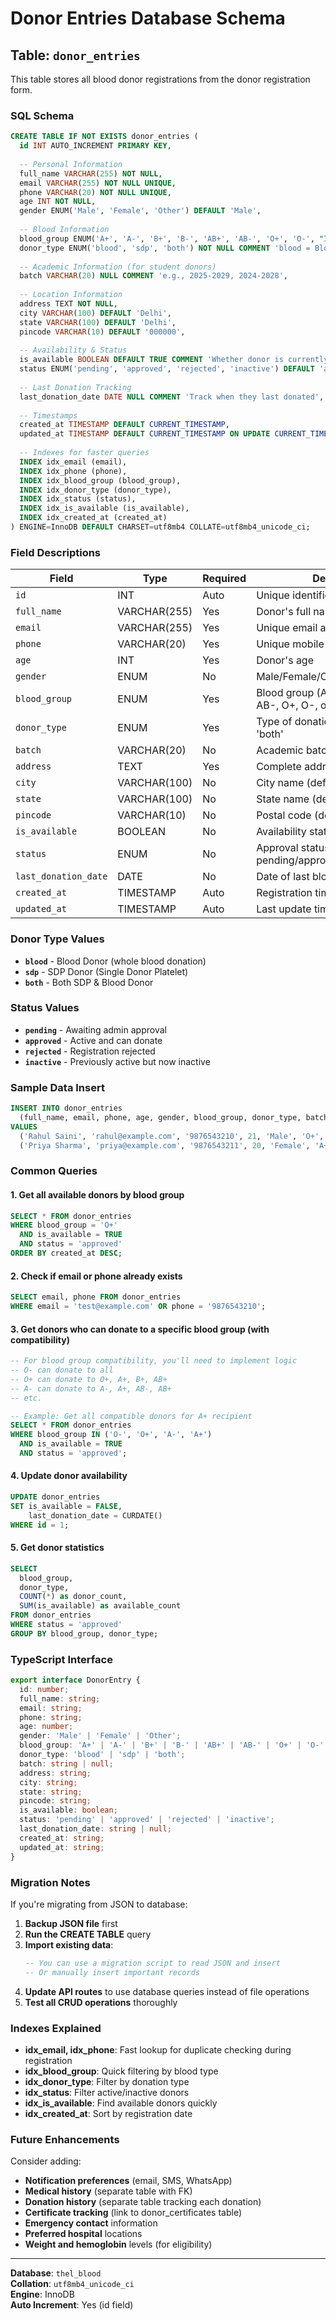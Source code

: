 # Donor Entries Database Schema

## Table: `donor_entries`

This table stores all blood donor registrations from the donor registration form.

### SQL Schema

```sql
CREATE TABLE IF NOT EXISTS donor_entries (
  id INT AUTO_INCREMENT PRIMARY KEY,
  
  -- Personal Information
  full_name VARCHAR(255) NOT NULL,
  email VARCHAR(255) NOT NULL UNIQUE,
  phone VARCHAR(20) NOT NULL UNIQUE,
  age INT NOT NULL,
  gender ENUM('Male', 'Female', 'Other') DEFAULT 'Male',
  
  -- Blood Information
  blood_group ENUM('A+', 'A-', 'B+', 'B-', 'AB+', 'AB-', 'O+', 'O-', "I don't know my blood group") NOT NULL,
  donor_type ENUM('blood', 'sdp', 'both') NOT NULL COMMENT 'blood = Blood Donor, sdp = SDP Donor, both = Both',
  
  -- Academic Information (for student donors)
  batch VARCHAR(20) NULL COMMENT 'e.g., 2025-2029, 2024-2028',
  
  -- Location Information
  address TEXT NOT NULL,
  city VARCHAR(100) DEFAULT 'Delhi',
  state VARCHAR(100) DEFAULT 'Delhi',
  pincode VARCHAR(10) DEFAULT '000000',
  
  -- Availability & Status
  is_available BOOLEAN DEFAULT TRUE COMMENT 'Whether donor is currently available to donate',
  status ENUM('pending', 'approved', 'rejected', 'inactive') DEFAULT 'approved',
  
  -- Last Donation Tracking
  last_donation_date DATE NULL COMMENT 'Track when they last donated',
  
  -- Timestamps
  created_at TIMESTAMP DEFAULT CURRENT_TIMESTAMP,
  updated_at TIMESTAMP DEFAULT CURRENT_TIMESTAMP ON UPDATE CURRENT_TIMESTAMP,
  
  -- Indexes for faster queries
  INDEX idx_email (email),
  INDEX idx_phone (phone),
  INDEX idx_blood_group (blood_group),
  INDEX idx_donor_type (donor_type),
  INDEX idx_status (status),
  INDEX idx_is_available (is_available),
  INDEX idx_created_at (created_at)
) ENGINE=InnoDB DEFAULT CHARSET=utf8mb4 COLLATE=utf8mb4_unicode_ci;
```

### Field Descriptions

| Field | Type | Required | Description |
|-------|------|----------|-------------|
| `id` | INT | Auto | Unique identifier for each donor |
| `full_name` | VARCHAR(255) | Yes | Donor's full name |
| `email` | VARCHAR(255) | Yes | Unique email address |
| `phone` | VARCHAR(20) | Yes | Unique mobile number |
| `age` | INT | Yes | Donor's age |
| `gender` | ENUM | No | Male/Female/Other (default: Male) |
| `blood_group` | ENUM | Yes | Blood group (A+, A-, B+, B-, AB+, AB-, O+, O-, or "I don't know") |
| `donor_type` | ENUM | Yes | Type of donation: 'blood', 'sdp', or 'both' |
| `batch` | VARCHAR(20) | No | Academic batch (e.g., 2025-2029) |
| `address` | TEXT | Yes | Complete address |
| `city` | VARCHAR(100) | No | City name (default: Delhi) |
| `state` | VARCHAR(100) | No | State name (default: Delhi) |
| `pincode` | VARCHAR(10) | No | Postal code (default: 000000) |
| `is_available` | BOOLEAN | No | Availability status (default: TRUE) |
| `status` | ENUM | No | Approval status: pending/approved/rejected/inactive |
| `last_donation_date` | DATE | No | Date of last blood donation |
| `created_at` | TIMESTAMP | Auto | Registration timestamp |
| `updated_at` | TIMESTAMP | Auto | Last update timestamp |

### Donor Type Values

- **`blood`** - Blood Donor (whole blood donation)
- **`sdp`** - SDP Donor (Single Donor Platelet)
- **`both`** - Both SDP & Blood Donor

### Status Values

- **`pending`** - Awaiting admin approval
- **`approved`** - Active and can donate
- **`rejected`** - Registration rejected
- **`inactive`** - Previously active but now inactive

### Sample Data Insert

```sql
INSERT INTO donor_entries 
  (full_name, email, phone, age, gender, blood_group, donor_type, batch, address, city, state, pincode, is_available, status) 
VALUES 
  ('Rahul Saini', 'rahul@example.com', '9876543210', 21, 'Male', 'O+', 'both', '2024-2028', 'Room 101, Hostel A, University Campus', 'Delhi', 'Delhi', '110001', TRUE, 'approved'),
  ('Priya Sharma', 'priya@example.com', '9876543211', 20, 'Female', 'A+', 'blood', '2025-2029', 'Room 205, Hostel B, University Campus', 'Delhi', 'Delhi', '110001', TRUE, 'approved');
```

### Common Queries

#### 1. Get all available donors by blood group
```sql
SELECT * FROM donor_entries 
WHERE blood_group = 'O+' 
  AND is_available = TRUE 
  AND status = 'approved'
ORDER BY created_at DESC;
```

#### 2. Check if email or phone already exists
```sql
SELECT email, phone FROM donor_entries 
WHERE email = 'test@example.com' OR phone = '9876543210';
```

#### 3. Get donors who can donate to a specific blood group (with compatibility)
```sql
-- For blood group compatibility, you'll need to implement logic
-- O- can donate to all
-- O+ can donate to O+, A+, B+, AB+
-- A- can donate to A-, A+, AB-, AB+
-- etc.

-- Example: Get all compatible donors for A+ recipient
SELECT * FROM donor_entries 
WHERE blood_group IN ('O-', 'O+', 'A-', 'A+')
  AND is_available = TRUE 
  AND status = 'approved';
```

#### 4. Update donor availability
```sql
UPDATE donor_entries 
SET is_available = FALSE, 
    last_donation_date = CURDATE() 
WHERE id = 1;
```

#### 5. Get donor statistics
```sql
SELECT 
  blood_group, 
  donor_type,
  COUNT(*) as donor_count,
  SUM(is_available) as available_count
FROM donor_entries 
WHERE status = 'approved'
GROUP BY blood_group, donor_type;
```

### TypeScript Interface

```typescript
export interface DonorEntry {
  id: number;
  full_name: string;
  email: string;
  phone: string;
  age: number;
  gender: 'Male' | 'Female' | 'Other';
  blood_group: 'A+' | 'A-' | 'B+' | 'B-' | 'AB+' | 'AB-' | 'O+' | 'O-' | "I don't know my blood group";
  donor_type: 'blood' | 'sdp' | 'both';
  batch: string | null;
  address: string;
  city: string;
  state: string;
  pincode: string;
  is_available: boolean;
  status: 'pending' | 'approved' | 'rejected' | 'inactive';
  last_donation_date: string | null;
  created_at: string;
  updated_at: string;
}
```

### Migration Notes

If you're migrating from JSON to database:

1. **Backup JSON file** first
2. **Run the CREATE TABLE** query
3. **Import existing data**:
   ```sql
   -- You can use a migration script to read JSON and insert
   -- Or manually insert important records
   ```
4. **Update API routes** to use database queries instead of file operations
5. **Test all CRUD operations** thoroughly

### Indexes Explained

- **idx_email, idx_phone**: Fast lookup for duplicate checking during registration
- **idx_blood_group**: Quick filtering by blood type
- **idx_donor_type**: Filter by donation type
- **idx_status**: Filter active/inactive donors
- **idx_is_available**: Find available donors quickly
- **idx_created_at**: Sort by registration date

### Future Enhancements

Consider adding:
- **Notification preferences** (email, SMS, WhatsApp)
- **Medical history** (separate table with FK)
- **Donation history** (separate table tracking each donation)
- **Certificate tracking** (link to donor_certificates table)
- **Emergency contact** information
- **Preferred hospital** locations
- **Weight and hemoglobin** levels (for eligibility)

---

**Database**: `thel_blood`  
**Collation**: `utf8mb4_unicode_ci`  
**Engine**: InnoDB  
**Auto Increment**: Yes (id field)
